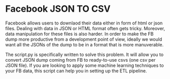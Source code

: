 # Facebook JSON TO CSV

Facebook allows users to downlaod their data either in form of html or json files. Dealing with data in JSON or HTML format often gets tricky. Moreover, data manipulation for these files is also harder.
In order to make the FB dump more productive from a development point of view, ideally we would want all the JSONs of the dump to be in a format that is more manuverable.

The script.py is specifically written to solve this problem. It will allow you to convert JSON dump coming from FB to ready-to-use csvs (one csv per JSON file). If you are looking to apply some machine learning techniques to your FB data, this script can help you in setting up the ETL pipeline.
